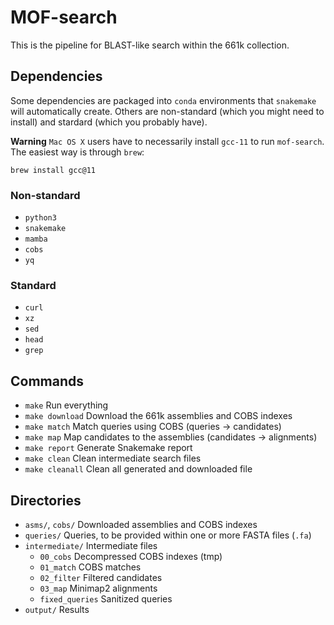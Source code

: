 # MOF-search

This is the pipeline for BLAST-like search within the 661k collection.


## Dependencies

Some dependencies are packaged into `conda` environments that `snakemake` will automatically create.
Others are non-standard (which you might need to install) and stardard (which you probably have).

**Warning**
`Mac OS X` users have to necessarily install `gcc-11` to run `mof-search`. The easiest way is through `brew`:
```
brew install gcc@11
```

### Non-standard
* `python3`
* `snakemake`
* `mamba`
* `cobs`
* `yq`

### Standard
* `curl`
* `xz`
* `sed`
* `head`
* `grep`


## Commands

* `make`          Run everything
* `make download` Download the 661k assemblies and COBS indexes
* `make match`    Match queries using COBS (queries -> candidates)
* `make map`      Map candidates to the assemblies (candidates -> alignments)
* `make report`   Generate Snakemake report
* `make clean`    Clean intermediate search files
* `make cleanall` Clean all generated and downloaded file



## Directories

* `asms/`, `cobs/` Downloaded assemblies and COBS indexes
* `queries/` Queries, to be provided within one or more FASTA files (`.fa`)
* `intermediate/` Intermediate files
   * `00_cobs` Decompressed COBS indexes (tmp)
   * `01_match` COBS matches
   * `02_filter` Filtered candidates
   * `03_map` Minimap2 alignments
   * `fixed_queries` Sanitized queries
* `output/` Results
